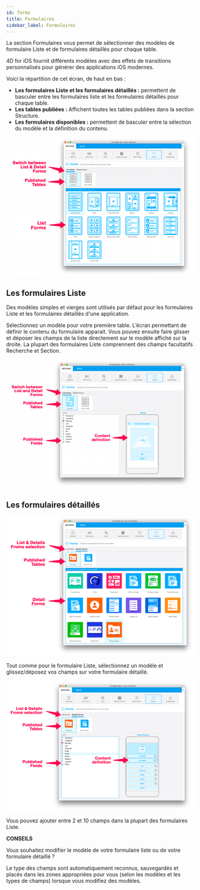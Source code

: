 ```yaml
---
id: forms
title: Formulaires
sidebar_label: Formulaires
---
```

La section Formulaires vous permet de sélectionner des modèles de formulaire Liste et de formulaires détaillés pour chaque table.

4D for iOS fournit différents modèles avec des effets de transitions personnalisés pour générer des applications iOS modernes.

Voici la répartition de cet écran, de haut en bas :

* **Les formulaires Liste et les formulaires détaillés :** permettent de basculer entre les formulaires liste et les formulaires détaillés pour chaque table.
* **Les tables publiées :** Affichent toutes les tables publiées dans la section Structure. 
* **Les formulaires disponibles :** permettent de basculer entre la sélection du modèle et la définition du contenu.

![List form template selection](assets/project-editor/Forms-section-templates-selection-4D-for-iOS.png)

## Les formulaires Liste

Des modèles simples et vierges sont utilisés par défaut pour les formulaires Liste et les formulaires détaillés d'une application.

Sélectionnez un modèle pour votre première table. L’écran permettant de définir le contenu du formulaire apparait. Vous pouvez ensuite faire glisser et déposer les champs de la liste directement sur le modèle affiché sur la droite. La plupart des formulaires Liste comprennent des champs facultatifs Recherche et Section.

![List form content definition](assets/project-editor/Forms-section-content-definition-4D-for-iOS.png)

## Les formulaires détaillés

![Detail form template selection](assets/project-editor/Forms-section-detail-form-templates-selection-4D-for-iOS.png)

Tout comme pour le formulaire Liste, sélectionnez un modèle et glissez/déposez vos champs sur votre formulaire détaillé.

![Detail form content definition](assets/project-editor/Forms-section-detail-form-content-definition-4D-for-iOS.png)

Vous pouvez ajouter entre 2 et 10 champs dans la plupart des formulaires Liste.<div class = "tips"> 

**CONSEILS**

Vous souhaitez modifier le modèle de votre formulaire liste ou de votre formulaire détaillé ?

Le type des champs sont automatiquement reconnus, sauvegardés et placés dans les zones appropriées pour vous (selon les modèles et les types de champs) lorsque vous modifiez des modèles.</div>